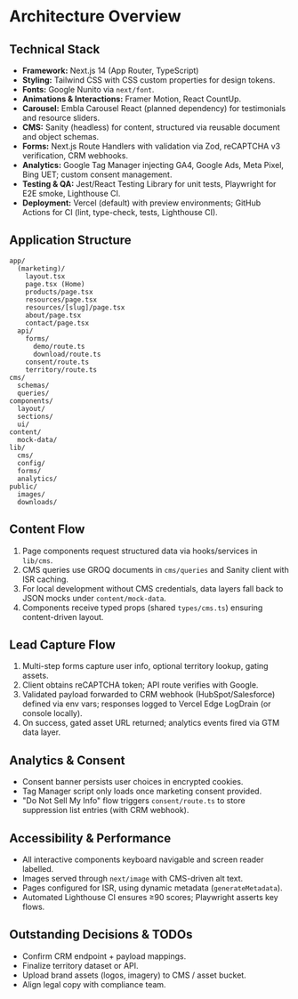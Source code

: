 ﻿# Architecture Overview

## Technical Stack
- **Framework:** Next.js 14 (App Router, TypeScript)
- **Styling:** Tailwind CSS with CSS custom properties for design tokens.
- **Fonts:** Google Nunito via `next/font`.
- **Animations & Interactions:** Framer Motion, React CountUp.
- **Carousel:** Embla Carousel React (planned dependency) for testimonials and resource sliders.
- **CMS:** Sanity (headless) for content, structured via reusable document and object schemas.
- **Forms:** Next.js Route Handlers with validation via Zod, reCAPTCHA v3 verification, CRM webhooks.
- **Analytics:** Google Tag Manager injecting GA4, Google Ads, Meta Pixel, Bing UET; custom consent management.
- **Testing & QA:** Jest/React Testing Library for unit tests, Playwright for E2E smoke, Lighthouse CI.
- **Deployment:** Vercel (default) with preview environments; GitHub Actions for CI (lint, type-check, tests, Lighthouse CI).

## Application Structure
```
app/
  (marketing)/
    layout.tsx
    page.tsx (Home)
    products/page.tsx
    resources/page.tsx
    resources/[slug]/page.tsx
    about/page.tsx
    contact/page.tsx
  api/
    forms/
      demo/route.ts
      download/route.ts
    consent/route.ts
    territory/route.ts
cms/
  schemas/
  queries/
components/
  layout/
  sections/
  ui/
content/
  mock-data/
lib/
  cms/
  config/
  forms/
  analytics/
public/
  images/
  downloads/
```

## Content Flow
1. Page components request structured data via hooks/services in `lib/cms`.
2. CMS queries use GROQ documents in `cms/queries` and Sanity client with ISR caching.
3. For local development without CMS credentials, data layers fall back to JSON mocks under `content/mock-data`.
4. Components receive typed props (shared `types/cms.ts`) ensuring content-driven layout.

## Lead Capture Flow
1. Multi-step forms capture user info, optional territory lookup, gating assets.
2. Client obtains reCAPTCHA token; API route verifies with Google.
3. Validated payload forwarded to CRM webhook (HubSpot/Salesforce) defined via env vars; responses logged to Vercel Edge LogDrain (or console locally).
4. On success, gated asset URL returned; analytics events fired via GTM data layer.

## Analytics & Consent
- Consent banner persists user choices in encrypted cookies.
- Tag Manager script only loads once marketing consent provided.
- "Do Not Sell My Info" flow triggers `consent/route.ts` to store suppression list entries (with CRM webhook).

## Accessibility & Performance
- All interactive components keyboard navigable and screen reader labelled.
- Images served through `next/image` with CMS-driven alt text.
- Pages configured for ISR, using dynamic metadata (`generateMetadata`).
- Automated Lighthouse CI ensures ≥90 scores; Playwright asserts key flows.

## Outstanding Decisions & TODOs
- Confirm CRM endpoint + payload mappings.
- Finalize territory dataset or API.
- Upload brand assets (logos, imagery) to CMS / asset bucket.
- Align legal copy with compliance team.

